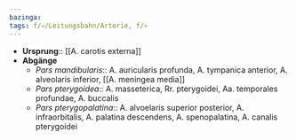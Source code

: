```yaml
---
bazinga: 
tags: f/💀/Leitungsbahn/Arterie, f/💀 
---
```

- **Ursprung**:: [[A. carotis externa]]
- **Abgänge**
	- *Pars mandibularis*:: A. auricularis profunda, A. tympanica anterior, A. alveolaris inferior, [[A. meningea media]]
	- *Pars pterygoidea*:: A. masseterica, Rr. pterygoidei, Aa. temporales profundae, A. buccalis
	- *Pars pterygopalatina*:: A. alvoelaris superior posterior, A. infraorbitalis, A. palatina descendens, A. spenopalatina, A. canalis pterygoidei[]()